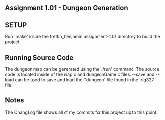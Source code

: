 ## Assignment 1.01 - Dungeon Generation

## SETUP

Run 'make' inside the trettin_benjamin.assignment-1.01 directory to build the project.

## Running Source Code

The dungeon map can be generated using the './run' command. The source code is located inside of the map.c and dungeonGame.c files.   --save and --load can be used to save and load the ''dungeon' file found in the .rlg327 file.

## Notes

The ChangLog file shows all of my commits for this project up to this point.
